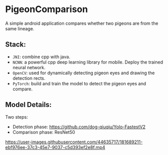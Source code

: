 # PigeonComparison
A simple android application compares whether two pigeons are from the same lineage.
## Stack:
+ `JNI`: combine cpp with java.
+ `NCNN`: a powerful cpp deep learning library for mobile. Deploy the trained neural network.
+ `OpenCV`: used for dynamically detecting pigeon eyes and drawing the detection rects.
+ `PyTorch`: build and train the model to detect the pigeon eyes and compare.

## Model Details:
Two steps:
+ Detection phase: https://github.com/dog-qiuqiu/Yolo-FastestV2
+ Comparison phase: ResNet50

https://user-images.githubusercontent.com/44635717/181689211-ebf976ee-37c3-45e7-9037-c5d393ef2e8f.mp4

